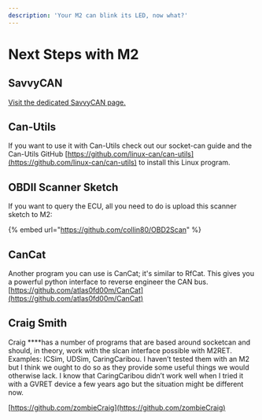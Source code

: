 ```yaml
---
description: 'Your M2 can blink its LED, now what?'
---
```


# Next Steps with M2

## SavvyCAN

[Visit the dedicated SavvyCAN page.](../projects/use-m2-with-savvycan.md)

## Can-Utils

If you want to use it with Can-Utils check out our socket-can guide and the Can-Utils GitHub [https://github.com/linux-can/can-utils](https://github.com/linux-can/can-utils) to install this Linux program.

## OBDII Scanner Sketch

If you want to query the ECU, all you need to do is upload this scanner sketch to M2: 

{% embed url="https://github.com/collin80/OBD2Scan" %}

## CanCat

Another program you can use is CanCat; it's similar to RfCat. This gives you a powerful python interface to reverse engineer the CAN bus. [https://github.com/atlas0fd00m/CanCat](https://github.com/atlas0fd00m/CanCat)

## Craig Smith

Craig ****has a number of programs that are based around socketcan and should, in theory, work with the slcan interface possible with M2RET. Examples: ICSim, UDSim, CaringCaribou. I haven’t tested them with an M2 but I think we ought to do so as they provide some useful things we would otherwise lack. I know that CaringCaribou didn’t work well when I tried it with a GVRET device a few years ago but the situation might be different now.

[https://github.com/zombieCraig](https://github.com/zombieCraig)

